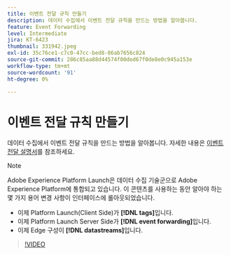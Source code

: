 ```yaml
---
title: 이벤트 전달 규칙 만들기
description: 데이터 수집에서 이벤트 전달 규칙을 만드는 방법을 알아봅니다.
feature: Event Forwarding
level: Intermediate
jira: KT-6423
thumbnail: 331942.jpeg
exl-id: 35c76ce1-c7c0-47cc-bed8-86ab7656c824
source-git-commit: 286c85aa88d44574f00ded67f0de8e0c945a153e
workflow-type: tm+mt
source-wordcount: '91'
ht-degree: 0%

---
```


# 이벤트 전달 규칙 만들기

데이터 수집에서 이벤트 전달 규칙을 만드는 방법을 알아봅니다. 자세한 내용은 [이벤트 전달 설명서](https://experienceleague.adobe.com/docs/experience-platform/tags/event-forwarding/overview.html?lang=ko)를 참조하세요.

>[!NOTE]
>
>Adobe Experience Platform Launch은 데이터 수집 기술군으로 Adobe Experience Platform에 통합되고 있습니다. 이 콘텐츠를 사용하는 동안 알아야 하는 몇 가지 용어 변경 사항이 인터페이스에 롤아웃되었습니다.
>
> * 이제 Platform Launch(Client Side)가 **[!DNL tags]**&#x200B;입니다.
> * 이제 Platform Launch Server Side가 **[!DNL event forwarding]**&#x200B;입니다.
> * 이제 Edge 구성이 **[!DNL datastreams]**&#x200B;입니다.

>[!VIDEO](https://video.tv.adobe.com/v/331942?learn=on&enablevpops)
